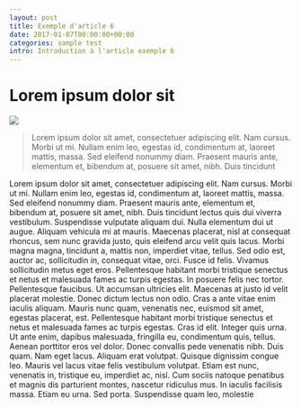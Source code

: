 ```yaml
---
layout: post
title: Exemple d'article 6
date: 2017-01-07T00:00:00+00:00
categories: sample test
intro: Introduction à l'article exemple 6
---
```


# Lorem ipsum dolor sit
![](/jekyll-site/assets/img/posts/sample/sample.jpg)

>Lorem ipsum dolor sit amet, consectetuer adipiscing elit. Nam cursus. Morbi ut mi. Nullam enim leo, egestas id, condimentum at, laoreet mattis, massa. Sed eleifend nonummy diam. Praesent mauris ante, elementum et, bibendum at, posuere sit amet, nibh. Duis tincidunt


Lorem ipsum dolor sit amet, consectetuer adipiscing elit. Nam cursus. Morbi ut mi. Nullam enim leo, egestas id, condimentum at, laoreet mattis, massa. Sed eleifend nonummy diam. Praesent mauris ante, elementum et, bibendum at, posuere sit amet, nibh. Duis tincidunt lectus quis dui viverra vestibulum. Suspendisse vulputate aliquam dui. Nulla elementum dui ut augue. Aliquam vehicula mi at mauris. Maecenas placerat, nisl at consequat rhoncus, sem nunc gravida justo, quis eleifend arcu velit quis lacus. Morbi magna magna, tincidunt a, mattis non, imperdiet vitae, tellus. Sed odio est, auctor ac, sollicitudin in, consequat vitae, orci. Fusce id felis. Vivamus sollicitudin metus eget eros.
Pellentesque habitant morbi tristique senectus et netus et malesuada fames ac turpis egestas. In posuere felis nec tortor. Pellentesque faucibus. Ut accumsan ultricies elit. Maecenas at justo id velit placerat molestie. Donec dictum lectus non odio. Cras a ante vitae enim iaculis aliquam. Mauris nunc quam, venenatis nec, euismod sit amet, egestas placerat, est. Pellentesque habitant morbi tristique senectus et netus et malesuada fames ac turpis egestas. Cras id elit. Integer quis urna. Ut ante enim, dapibus malesuada, fringilla eu, condimentum quis, tellus. Aenean porttitor eros vel dolor. Donec convallis pede venenatis nibh. Duis quam. Nam eget lacus. Aliquam erat volutpat. Quisque dignissim congue leo.
Mauris vel lacus vitae felis vestibulum volutpat. Etiam est nunc, venenatis in, tristique eu, imperdiet ac, nisl. Cum sociis natoque penatibus et magnis dis parturient montes, nascetur ridiculus mus. In iaculis facilisis massa. Etiam eu urna. Sed porta. Suspendisse quam leo, molestie

